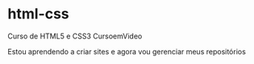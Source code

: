 # html-css
 Curso de HTML5 e CSS3 CursoemVideo

Estou aprendendo a criar sites e agora vou gerenciar meus repositórios